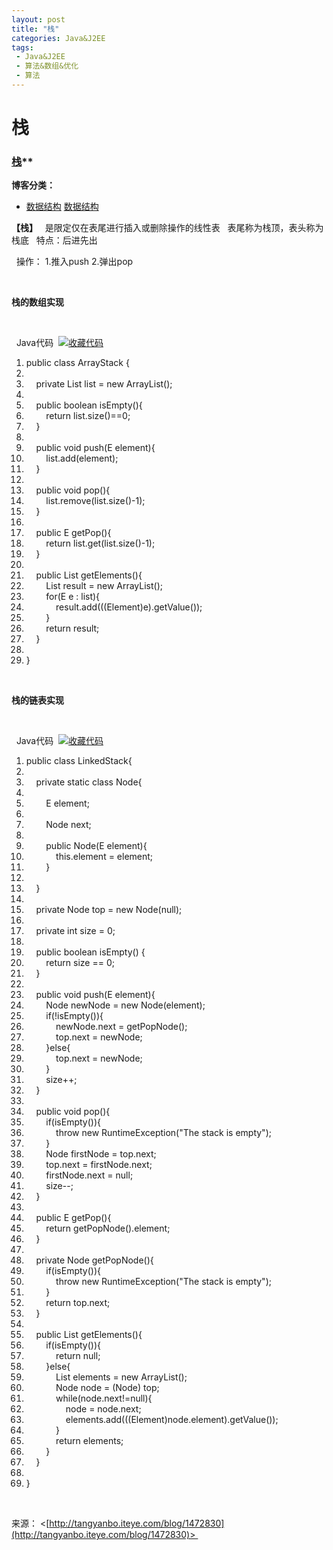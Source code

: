 ```yaml
---
layout: post
title: "栈"
categories: Java&J2EE
tags: 
 - Java&J2EE
 - 算法&数组&优化
 - 算法
--- 
```


# 栈

### [栈](http://tangyanbo.iteye.com/blog/1472830)**

**博客分类：** 
* [数据结构](http://tangyanbo.iteye.com/category/214982)
[数据结构](http://www.iteye.com/blogs/tag/%E6%95%B0%E6%8D%AE%E7%BB%93%E6%9E%84)

**【栈】**
  是限定仅在表尾进行插入或删除操作的线性表
  表尾称为栈顶，表头称为栈底
  特点：后进先出

  操作：
1.推入push
2.弹出pop

 

**栈的数组实现**

 

 
Java代码  [![收藏代码]()]( "收藏这段代码")

1. public class ArrayStack<E> {  
1.       
1.     private List<E> list = new ArrayList<E>();  
1.       
1.     public boolean isEmpty(){  
1.         return list.size()==0;  
1.     }  
1.       
1.     public void push(E element){  
1.         list.add(element);  
1.     }  
1.       
1.     public void pop(){  
1.         list.remove(list.size()-1);  
1.     }  
1.       
1.     public E getPop(){  
1.         return list.get(list.size()-1);  
1.     }     
1.       
1.     public List<Integer> getElements(){  
1.         List<Integer> result = new ArrayList<Integer>();  
1.         for(E e : list){  
1.             result.add(((Element)e).getValue());  
1.         }  
1.         return result;  
1.     }  
1.   
1. }  

 

**栈的链表实现**

 

 
Java代码  [![收藏代码]()]( "收藏这段代码")

1. public class LinkedStack<E>{  
1.   
1.     private static class Node<E>{  
1.   
1.         E element;  
1.           
1.         Node<E> next;   
1.           
1.         public Node(E element){  
1.             this.element = element;  
1.         }  
1.   
1.     }  
1.       
1.     private Node<E> top = new Node<E>(null);  
1.       
1.     private int size = 0;  
1.       
1.     public boolean isEmpty() {  
1.         return size == 0;  
1.     }  
1.   
1.     public void push(E element){  
1.         Node<E> newNode = new Node<E>(element);  
1.         if(!isEmpty()){  
1.             newNode.next = getPopNode();  
1.             top.next = newNode;  
1.         }else{  
1.             top.next = newNode;  
1.         }  
1.         size++;  
1.     }  
1.       
1.     public void pop(){  
1.         if(isEmpty()){  
1.             throw new RuntimeException("The stack is empty");  
1.         }  
1.         Node<E> firstNode = top.next;  
1.         top.next = firstNode.next;  
1.         firstNode.next = null;  
1.         size--;  
1.     }  
1.       
1.     public E getPop(){  
1.         return getPopNode().element;  
1.     }     
1.       
1.     private Node<E> getPopNode(){  
1.         if(isEmpty()){  
1.             throw new RuntimeException("The stack is empty");  
1.         }  
1.         return top.next;  
1.     }  
1.       
1.     public List<Integer> getElements(){  
1.         if(isEmpty()){  
1.             return null;  
1.         }else{  
1.             List<Integer> elements = new ArrayList<Integer>();  
1.             Node<E> node = (Node<E>) top;  
1.             while(node.next!=null){  
1.                 node = node.next;  
1.                 elements.add(((Element)node.element).getValue());  
1.             }  
1.             return elements;  
1.         }  
1.     }  
1.       
1. }  
 

 

来源： <[http://tangyanbo.iteye.com/blog/1472830](http://tangyanbo.iteye.com/blog/1472830)> 
